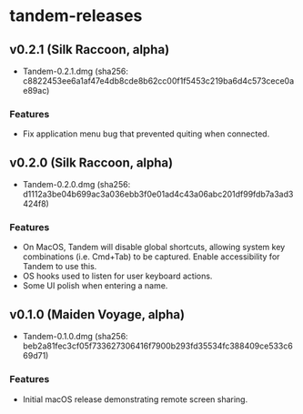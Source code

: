 # tandem-releases

## v0.2.1 (Silk Raccoon, alpha)

- Tandem-0.2.1.dmg (sha256: c8822453ee6a1af47e4db8cde8b62cc00f1f5453c219ba6d4c573cece0ae89ac)

### Features

- Fix application menu bug that prevented quiting when connected.

## v0.2.0 (Silk Raccoon, alpha)

- Tandem-0.2.0.dmg (sha256: d1112a3be04b699ac3a036ebb3f0e01ad4c43a06abc201df99fdb7a3ad3424f8)

### Features

- On MacOS, Tandem will disable global shortcuts, allowing system key combinations (i.e. Cmd+Tab) to be captured. Enable accessibility for Tandem to use this.
- OS hooks used to listen for user keyboard actions.
- Some UI polish when entering a name.

## v0.1.0 (Maiden Voyage, alpha)

- Tandem-0.1.0.dmg (sha256: beb2a81fec3cf05f733627306416f7900b293fd35534fc388409ce533c669d71)

### Features

- Initial macOS release demonstrating remote screen sharing.
